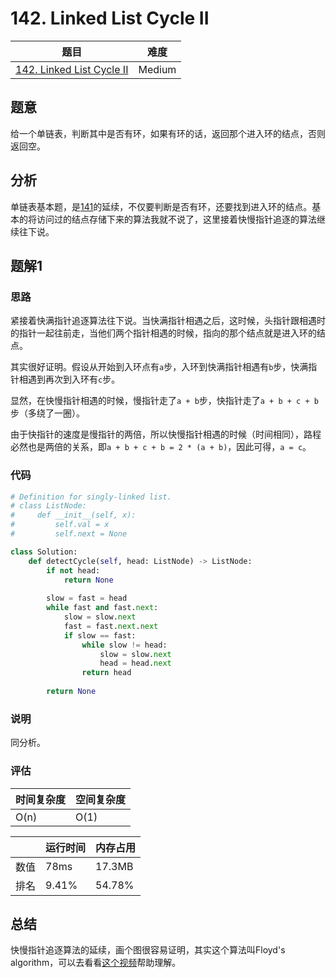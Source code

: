 # 142. Linked List Cycle II

| 题目 | 难度 |
| ---- | ---- |
| [142. Linked List Cycle II](https://leetcode.com/problems/linked-list-cycle-ii/) | Medium |

## 题意

给一个单链表，判断其中是否有环，如果有环的话，返回那个进入环的结点，否则返回空。

## 分析

单链表基本题，是[141](141.md)的延续，不仅要判断是否有环，还要找到进入环的结点。基本的将访问过的结点存储下来的算法我就不说了，这里接着快慢指针追逐的算法继续往下说。

## 题解1

### 思路

紧接着快满指针追逐算法往下说。当快满指针相遇之后，这时候，头指针跟相遇时的指针一起往前走，当他们两个指针相遇的时候，指向的那个结点就是进入环的结点。

其实很好证明。假设从开始到入环点有`a`步，入环到快满指针相遇有`b`步，快满指针相遇到再次到入环有`c`步。

显然，在快慢指针相遇的时候，慢指针走了`a + b`步，快指针走了`a + b + c + b`步（多绕了一圈）。

由于快指针的速度是慢指针的两倍，所以快慢指针相遇的时候（时间相同），路程必然也是两倍的关系，即`a + b + c + b = 2 * (a + b)`，因此可得，`a = c`。

### 代码

```python
# Definition for singly-linked list.
# class ListNode:
#     def __init__(self, x):
#         self.val = x
#         self.next = None

class Solution:
    def detectCycle(self, head: ListNode) -> ListNode:
        if not head:
            return None
        
        slow = fast = head
        while fast and fast.next:
            slow = slow.next
            fast = fast.next.next
            if slow == fast:
                while slow != head:
                    slow = slow.next
                    head = head.next
                return head
        
        return None
```

### 说明

同分析。

### 评估

| 时间复杂度 | 空间复杂度 |
| ---- | ---- |
| O(n) | O(1) |

| | 运行时间 | 内存占用 |
| ---- | ---- | ---- |
| 数值 | 78ms | 17.3MB |
| 排名 | 9.41% | 54.78% |

## 总结

快慢指针追逐算法的延续，画个图很容易证明，其实这个算法叫Floyd's algorithm，可以去看看[这个视频](https://www.youtube.com/watch?time_continue=2&v=zbozWoMgKW0)帮助理解。
